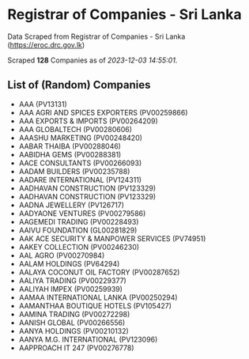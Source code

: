 # Registrar of Companies - Sri Lanka

Data Scraped from Registrar of Companies - Sri Lanka (https://eroc.drc.gov.lk)

Scraped **128** Companies as of *2023-12-03 14:55:01*.

## List of (Random) Companies

* AAA (PV13131)
* AAA AGRI AND  SPICES EXPORTERS (PV00259866)
* AAA EXPORTS & IMPORTS (PV00264209)
* AAA GLOBALTECH (PV00280606)
* AAASHU MARKETING (PV00248420)
* AABAR THAIBA (PV00288046)
* AABIDHA GEMS (PV00288381)
* AACE CONSULTANTS (PV00266093)
* AADAM BUILDERS (PV00235788)
* AADARE INTERNATIONAL (PV124311)
* AADHAVAN CONSTRUCTION (PV123329)
* AADHAVAN CONSTRUCTION (PV123329)
* AADNA JEWELLERY (PV126717)
* AADYAONE VENTURES (PV00279586)
* AAGEMEDI TRADING (PV00228493)
* AAIVU FOUNDATION (GL00281829)
* AAK ACE SECURITY & MANPOWER SERVICES (PV74951)
* AAKEY COLLECTION (PV00246230)
* AAL AGRO (PV00270984)
* AALAM HOLDINGS (PV64294)
* AALAYA COCONUT OIL FACTORY (PV00287652)
* AALIYA TRADING (PV00229377)
* AALIYAH IMPEX (PV00259939)
* AAMAA INTERNATIONAL LANKA (PV00250294)
* AAMANTHAA BOUTIQUE HOTELS (PV105427)
* AAMINA TRADING (PV00272298)
* AANISH GLOBAL (PV00266556)
* AANYA HOLDINGS (PV00210132)
* AANYA M.G. INTERNATIONAL (PV123096)
* AAPPROACH IT 247 (PV00276778)